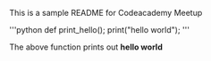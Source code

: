 This is a sample README for Codeacademy Meetup

'''python
def print_hello();
	print("hello world");
'''

The above function prints
out **hello world**
